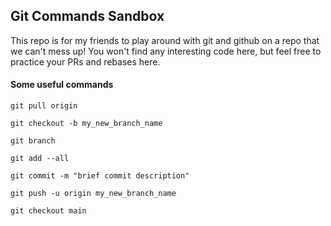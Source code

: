 ## Git Commands Sandbox

This repo is for my friends to play around with git and github on a repo that we can't mess up! You won't find any interesting code here, but feel free to practice your PRs and rebases here.

#### Some useful commands
` git pull origin `

` git checkout -b my_new_branch_name `

` git branch `


` git add --all `

` git commit -m "brief commit description" `

` git push -u origin my_new_branch_name `

` git checkout main `


